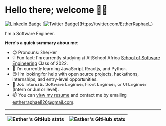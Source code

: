 # Hello there; welcome 👋🏾

 [![Linkedin Badge](https://img.shields.io/badge/-estherraphael-blue?style=for-the-badge&logo=Linkedin&logoColor=white&link=https://www.linkedin.com/in/esther-raphael-6491441a7/)](https://www.linkedin.com/in/esther-raphael-6491441a7/) [![Twitter Badge](https://img.shields.io/badge/-@estherraphael_-1ca0f1?style=for-the-badge&logo=twitter&logoColor=white&link=https://twitter.com/EstherRaphael_)](https://twitter.com/EstherRaphael_)

I'm a Software Engineer.

**Here's a quick summary about me**:

- 😊 Pronouns: She/Her
- 💡 Fun fact: I'm currently studying at AltSchool Africa [School of Software Engineering](https://altschoolafrica.com/schools/engineering) Class of 2022.
- 🌱 I’m currently learning JavaScript, Reactjs, and Python.
- 😊 I’m looking for help with open source projects, hackathons, internships, and entry-level opportunities.
- 💼 Job interests: Software Engineer, Front Engineer, or UI Engineer (Intern or Junior level).
- 📫 You can [view my resume](#) and contact me by emailing estherraphael126@gmail.com.

---

| <img align="center" src="https://github-readme-stats.vercel.app/api?username=eceegit&show_icons=true&include_all_commits=true&hide_border=true" alt="Esther's GitHub stats" /> | <img align="center" src="https://github-readme-stats.vercel.app/api/top-langs/?username=eceegit&langs_count=8&layout=compact&hide_border=true" alt="Esther's GitHub stats" /> |
| ------------- | ------------- |
